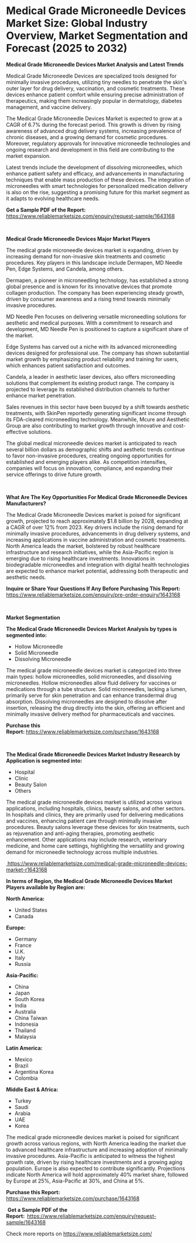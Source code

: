 <p><h1>Medical Grade Microneedle Devices Market Size: Global Industry Overview, Market Segmentation and Forecast (2025 to 2032)</h1></p><p><strong>Medical Grade Microneedle Devices Market Analysis and Latest Trends</strong></p>
<p><p>Medical Grade Microneedle Devices are specialized tools designed for minimally invasive procedures, utilizing tiny needles to penetrate the skin's outer layer for drug delivery, vaccination, and cosmetic treatments. These devices enhance patient comfort while ensuring precise administration of therapeutics, making them increasingly popular in dermatology, diabetes management, and vaccine delivery.</p><p>The Medical Grade Microneedle Devices Market is expected to grow at a CAGR of 6.7% during the forecast period. This growth is driven by rising awareness of advanced drug delivery systems, increasing prevalence of chronic diseases, and a growing demand for cosmetic procedures. Moreover, regulatory approvals for innovative microneedle technologies and ongoing research and development in this field are contributing to the market expansion.</p><p>Latest trends include the development of dissolving microneedles, which enhance patient safety and efficacy, and advancements in manufacturing techniques that enable mass production of these devices. The integration of microneedles with smart technologies for personalized medication delivery is also on the rise, suggesting a promising future for this market segment as it adapts to evolving healthcare needs.</p></p>
<p><strong>Get a Sample PDF of the Report:&nbsp;</strong> <a href="https://www.reliablemarketsize.com/enquiry/request-sample/1643168?utm_campaign=2744&utm_medium=2&utm_source=Github&utm_content=ia&utm_term=28032025&utm_id=medical-grade-microneedle-devices">https://www.reliablemarketsize.com/enquiry/request-sample/1643168</a></p>
<p>&nbsp;</p>
<p><strong>Medical Grade Microneedle Devices Major Market Players</strong></p>
<p><p>The medical grade microneedle devices market is expanding, driven by increasing demand for non-invasive skin treatments and cosmetic procedures. Key players in this landscape include Dermapen, MD Needle Pen, Edge Systems, and Candela, among others. </p><p>Dermapen, a pioneer in microneedling technology, has established a strong global presence and is known for its innovative devices that promote collagen production. The company has been experiencing steady growth, driven by consumer awareness and a rising trend towards minimally invasive procedures.</p><p>MD Needle Pen focuses on delivering versatile microneedling solutions for aesthetic and medical purposes. With a commitment to research and development, MD Needle Pen is positioned to capture a significant share of the market.</p><p>Edge Systems has carved out a niche with its advanced microneedling devices designed for professional use. The company has shown substantial market growth by emphasizing product reliability and training for users, which enhances patient satisfaction and outcomes.</p><p>Candela, a leader in aesthetic laser devices, also offers microneedling solutions that complement its existing product range. The company is projected to leverage its established distribution channels to further enhance market penetration.</p><p>Sales revenues in this sector have been buoyed by a shift towards aesthetic treatments, with SkinPen reportedly generating significant income through its FDA-cleared microneedling technology. Meanwhile, Mcure and Aesthetic Group are also contributing to market growth through innovative and cost-effective solutions.</p><p>The global medical microneedle devices market is anticipated to reach several billion dollars as demographic shifts and aesthetic trends continue to favor non-invasive procedures, creating ongoing opportunities for established and emerging players alike. As competition intensifies, companies will focus on innovation, compliance, and expanding their service offerings to drive future growth.</p></p>
<p>&nbsp;</p>
<p><strong>What Are The Key Opportunities For Medical Grade Microneedle Devices Manufacturers?</strong></p>
<p><p>The Medical Grade Microneedle Devices market is poised for significant growth, projected to reach approximately $1.8 billion by 2028, expanding at a CAGR of over 12% from 2023. Key drivers include the rising demand for minimally invasive procedures, advancements in drug delivery systems, and increasing applications in vaccine administration and cosmetic treatments. North America leads the market, bolstered by robust healthcare infrastructure and research initiatives, while the Asia-Pacific region is emerging due to rising healthcare investments. Innovations in biodegradable microneedles and integration with digital health technologies are expected to enhance market potential, addressing both therapeutic and aesthetic needs.</p></p>
<p><strong>Inquire or Share Your Questions If Any Before Purchasing This Report:</strong> <a href="https://www.reliablemarketsize.com/enquiry/pre-order-enquiry/1643168?utm_campaign=2744&utm_medium=2&utm_source=Github&utm_content=ia&utm_term=28032025&utm_id=medical-grade-microneedle-devices">https://www.reliablemarketsize.com/enquiry/pre-order-enquiry/1643168</a></p>
<p>&nbsp;</p>
<p><strong>Market Segmentation</strong></p>
<p><strong>The Medical Grade Microneedle Devices Market Analysis by types is segmented into:</strong></p>
<p><ul><li>Hollow Microneedle</li><li>Solid Microneedle</li><li>Dissolving Microneedle</li></ul></p>
<p><p>The medical grade microneedle devices market is categorized into three main types: hollow microneedles, solid microneedles, and dissolving microneedles. Hollow microneedles allow fluid delivery for vaccines or medications through a tube structure. Solid microneedles, lacking a lumen, primarily serve for skin penetration and can enhance transdermal drug absorption. Dissolving microneedles are designed to dissolve after insertion, releasing the drug directly into the skin, offering an efficient and minimally invasive delivery method for pharmaceuticals and vaccines.</p></p>
<p><strong>Purchase this Report:&nbsp;</strong><a href="https://www.reliablemarketsize.com/purchase/1643168?utm_campaign=2744&utm_medium=2&utm_source=Github&utm_content=ia&utm_term=28032025&utm_id=medical-grade-microneedle-devices">https://www.reliablemarketsize.com/purchase/1643168</a></p>
<p>&nbsp;</p>
<p><strong>The Medical Grade Microneedle Devices Market Industry Research by Application is segmented into:</strong></p>
<p><ul><li>Hospital</li><li>Clinic</li><li>Beauty Salon</li><li>Others</li></ul></p>
<p><p>The medical grade microneedle devices market is utilized across various applications, including hospitals, clinics, beauty salons, and other sectors. In hospitals and clinics, they are primarily used for delivering medications and vaccines, enhancing patient care through minimally invasive procedures. Beauty salons leverage these devices for skin treatments, such as rejuvenation and anti-aging therapies, promoting aesthetic enhancement. Other applications may include research, veterinary medicine, and home care settings, highlighting the versatility and growing demand for microneedle technology across multiple industries.</p></p>
<p><a href="https://www.reliablemarketsize.com/medical-grade-microneedle-devices-market-r1643168?utm_campaign=2744&utm_medium=2&utm_source=Github&utm_content=ia&utm_term=28032025&utm_id=medical-grade-microneedle-devices">&nbsp;https://www.reliablemarketsize.com/medical-grade-microneedle-devices-market-r1643168</a></p>
<p><strong>In terms of Region, the Medical Grade Microneedle Devices Market Players available by Region are:</strong></p>
<p>
    <p> <strong> North America: </strong>
        <ul>
            <li>United States</li>
            <li>Canada</li>
        </ul>
        </p> 
    <p> <strong> Europe: </strong>
        <ul>
            <li>Germany</li>
            <li>France</li>
            <li>U.K.</li>
            <li>Italy</li>
            <li>Russia</li>
        </ul>
        </p> 
    <p> <strong> Asia-Pacific: </strong>
        <ul>
            <li>China</li>
            <li>Japan</li>
            <li>South Korea</li>
            <li>India</li>
            <li>Australia</li>
            <li>China Taiwan</li>
            <li>Indonesia</li>
            <li>Thailand</li>
            <li>Malaysia</li>
        </ul>
        </p> 
    <p> <strong> Latin America: </strong>
        <ul>
            <li>Mexico</li>
            <li>Brazil</li>
            <li>Argentina Korea</li>
            <li>Colombia</li>
        </ul>
        </p> 
    <p> <strong> Middle East & Africa: </strong>
        <ul>
            <li>Turkey</li>
            <li>Saudi</li>
            <li>Arabia</li>
            <li>UAE</li>
            <li>Korea</li>
        </ul>
    </p>
    </p>
<p><p>The medical grade microneedle devices market is poised for significant growth across various regions, with North America leading the market due to advanced healthcare infrastructure and increasing adoption of minimally invasive procedures. Asia-Pacific is anticipated to witness the highest growth rate, driven by rising healthcare investments and a growing aging population. Europe is also expected to contribute significantly. Projections indicate North America will hold approximately 40% market share, followed by Europe at 25%, Asia-Pacific at 30%, and China at 5%.</p></p>
<p><strong>Purchase this Report: </strong><a href="https://www.reliablemarketsize.com/purchase/1643168?utm_campaign=2744&utm_medium=2&utm_source=Github&utm_content=ia&utm_term=28032025&utm_id=medical-grade-microneedle-devices">https://www.reliablemarketsize.com/purchase/1643168</a></p>
<p>&nbsp;<strong>Get a Sample PDF of the Report:&nbsp;&nbsp;</strong><a href="https://www.reliablemarketsize.com/enquiry/request-sample/1643168?utm_campaign=2744&utm_medium=2&utm_source=Github&utm_content=ia&utm_term=28032025&utm_id=medical-grade-microneedle-devices">https://www.reliablemarketsize.com/enquiry/request-sample/1643168</a></p>
<p><strong></strong></p>
<p>Check more reports on <a href="https://www.reliablemarketsize.com/?utm_campaign=2744&utm_medium=2&utm_source=Github&utm_content=ia&utm_term=28032025&utm_id=medical-grade-microneedle-devices">https://www.reliablemarketsize.com/</a></p>